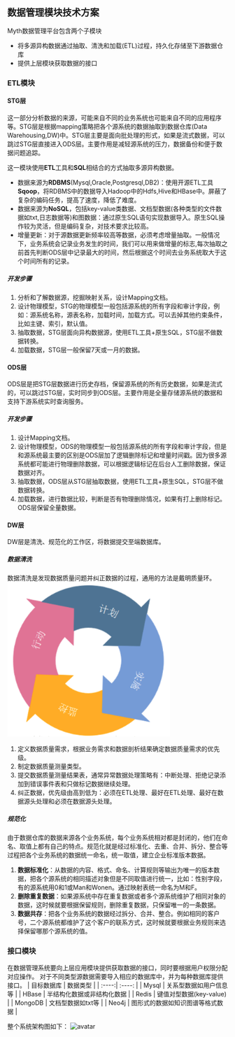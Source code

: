## 数据管理模块技术方案
Myth数据管理平台包含两个子模块
- 将多源异构数据通过抽取、清洗和加载(ETL)过程，持久化存储至下游数据仓库
- 提供上层模块获取数据的接口
### ETL模块
#### STG层
这一部分分析数据的来源，可能来自不同的业务系统也可能来自不同的应用程序等。STG层是根据mapping策略把各个源系统的数据抽取到数据仓库(Data Warehousing,DW)中。STG层主要是面向批处理的形式，如果是流式数据，可以跳过STG层直接进入ODS层。主要作用是减轻源系统的压力，数据备份和便于数据问题追踪。

这一模块使用**ETL**工具和**SQL**相结合的方式抽取多源异构数据。
- 数据来源为**RDBMS**(Mysql,Oracle,Postgresql,DB2)：使用开源ETL工具**Sqoop**，将RDBMS中的数据导入Hadoop中的Hdfs,Hive和HBase中。屏蔽了复杂的编码任务，提高了速度，降低了难度。
- 数据来源为**NoSQL**，包括key-value类数据、文档型数据(各种类型的文件数据如txt,日志数据等)和图数据：通过原生SQL语句实现数据导入。原生SQL操作较为灵活，但是编码复杂，对技术要求比较高。
- 增量更新：对于源数据更新频率较高等数据，必须考虑增量抽取。一般情况下，业务系统会记录业务发生的时间，我们可以用来做增量的标志,每次抽取之前首先判断ODS层中记录最大的时间，然后根据这个时间去业务系统取大于这个时间所有的记录。

##### 开发步骤
1. 分析和了解数据源，挖掘映射关系，设计Mapping文档。
2. 设计物理模型，STG的物理模型一般包括源系统的所有字段和审计字段，例如：源系统名称，源表名称，加载时间，加载方式。可以去掉其他约束条件，比如主键、索引，默认值。
3. 抽取数据，STG层面向异构数据源，使用ETL工具+原生SQL，STG层不做数据转换。
4. 加载数据，STG层一般保留7天或一月的数据。

#### ODS层
ODS层是把STG层数据进行历史存档，保留源系统的所有历史数据，如果是流式的，可以跳过STG层，实时同步到ODS层。主要作用是全量存储源系统的数据和支持下游系统实时查询服务。

##### 开发步骤
1. 设计Mapping文档。
2. 设计物理模型，ODS的物理模型一般包括源系统的所有字段和审计字段，但是和源系统最主要的区别是ODS层加了逻辑删除标记和增量时间戳。因为很多源系统都可能进行物理删除数据，可以根据逻辑标记在后台人工删除数据，保证数据对齐。
3. 抽取数据，ODS层从STG层抽取数据，使用ETL工具+原生SQL，STG层不做数据转换。
4. 加载数据，进行数据比较，判断是否有物理删除情况，如果有打上删除标记。ODS层保留全量数据。

#### DW层
DW层是清洗、规范化的工作区，将数据提交至端数据库。
##### 数据清洗
数据清洗是发现数据质量问题并纠正数据的过程，通用的方法是戴明质量环。
![avatar](https://github.com/coderGray1296/Myth/blob/master/Data%20Management/1.png)
1. 定义数据质量需求，根据业务需求和数据剖析结果确定数据质量需求的优先级。
2. 制定数据质量测量类型。
3. 提交数据质量测量结果表，通常异常数据处理策略有：中断处理、拒绝记录添加到错误事件表和只做标记数据继续处理。
4. 纠正数据，优先级由高到低为：必须在ETL处理、最好在ETL处理、最好在数据源头处理和必须在数据源头处理。

##### 规范化
由于数据仓库的数据来源各个业务系统，每个业务系统相对都是封闭的，他们在命名、取值上都有自己的特点。规范化就是经过标准化、去重、合并、拆分、整合等过程把各个业务系统的数据统一命名，统一取值，建立企业标准版本数据。
1. **数据标准化**：从数据的内容、格式、命名、计算规则等输出为唯一的版本数据，把各个源系统的相同描述对象但是不同取值进行统一，比如：性别字段，有的源系统用0和1或Man和Wonen。通过映射表统一命名为M和F。
2. **删除重复数据**：如果源系统中存在重复数据或者多个源系统维护了相同对象的数据，这时候就要根据保留规则，删除重复数据，只保留唯一的一条数据。
3. **数据共存**：把各个业务系统的数据经过拆分、合并、整合。例如相同的客户号，二个源系统都维护了这个客户的联系方式，这时候就要根据业务规则来选择保留哪那个源系统的值。

### 接口模块
在数据管理系统要向上层应用模块提供获取数据的接口，同时要根据用户权限分配对应操作。
对于不同类型源数据需要导入相应的数据库中，并为每种数据库提供接口。
| 目标数据库 | 数据类型 |
| :----:| :----: |
| Mysql | 关系型数据如用户信息等 |
| HBase | 半结构化数据或非结构化数据 |
| Redis | 键值对型数据(key-value) |
| MongoDB | 文档型数据如txt等 |
| Neo4j | 图形式的数据如知识图谱等格式数据 |

整个系统架构图如下：
![avatar](https://github.com/coderGray1296/Myth/blob/master/Data%20Management/2.png)
